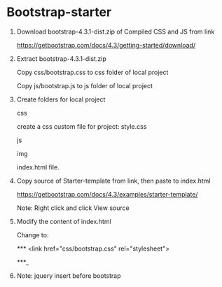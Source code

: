 # Bootstrap-starter

 1. Download bootstrap-4.3.1-dist.zip of Compiled CSS and JS from link

    https://getbootstrap.com/docs/4.3/getting-started/download/

 2. Extract bootstrap-4.3.1-dist.zip

    Copy css/bootstrap.css to css folder of local project
    
    Copy js/bootstrap.js to js folder of local project

 3. Create folders for local project

    css
    
      create a css custom file for project: style.css
      
    js
    
    img

    index.html file.

 4. Copy source of Starter-template from link, then paste to index.html

    https://getbootstrap.com/docs/4.3/examples/starter-template/

    Note: Right click and click View source

 5. Modify the content of index.html

    Change to:
    
    *** \<link href="css/bootstrap.css" rel="stylesheet">
    
    ***_<link href="css/style.css" rel="stylesheet">
    
    <script src="js/bootstrap.js" ></script>
    
6. Note: jquery insert before bootstrap

 <script src="https://code.jquery.com/jquery-3.3.1.slim.min.js"></script>
